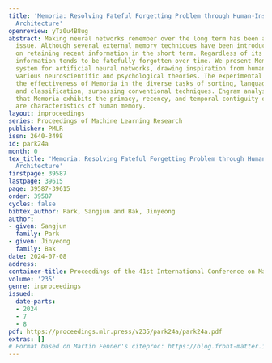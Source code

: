 ```yaml
---
title: 'Memoria: Resolving Fateful Forgetting Problem through Human-Inspired Memory
  Architecture'
openreview: yTz0u4B8ug
abstract: Making neural networks remember over the long term has been a longstanding
  issue. Although several external memory techniques have been introduced, most focus
  on retaining recent information in the short term. Regardless of its importance,
  information tends to be fatefully forgotten over time. We present Memoria, a memory
  system for artificial neural networks, drawing inspiration from humans and applying
  various neuroscientific and psychological theories. The experimental results prove
  the effectiveness of Memoria in the diverse tasks of sorting, language modeling,
  and classification, surpassing conventional techniques. Engram analysis reveals
  that Memoria exhibits the primacy, recency, and temporal contiguity effects which
  are characteristics of human memory.
layout: inproceedings
series: Proceedings of Machine Learning Research
publisher: PMLR
issn: 2640-3498
id: park24a
month: 0
tex_title: 'Memoria: Resolving Fateful Forgetting Problem through Human-Inspired Memory
  Architecture'
firstpage: 39587
lastpage: 39615
page: 39587-39615
order: 39587
cycles: false
bibtex_author: Park, Sangjun and Bak, Jinyeong
author:
- given: Sangjun
  family: Park
- given: Jinyeong
  family: Bak
date: 2024-07-08
address:
container-title: Proceedings of the 41st International Conference on Machine Learning
volume: '235'
genre: inproceedings
issued:
  date-parts:
  - 2024
  - 7
  - 8
pdf: https://proceedings.mlr.press/v235/park24a/park24a.pdf
extras: []
# Format based on Martin Fenner's citeproc: https://blog.front-matter.io/posts/citeproc-yaml-for-bibliographies/
---
```

